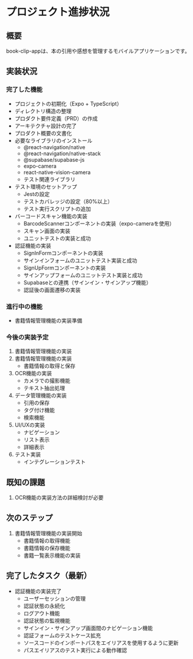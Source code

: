 # プロジェクト進捗状況

## 概要
book-clip-appは、本の引用や感想を管理するモバイルアプリケーションです。

## 実装状況

### 完了した機能
- プロジェクトの初期化（Expo + TypeScript）
- ディレクトリ構造の整理
- プロダクト要件定義（PRD）の作成
- アーキテクチャ設計の完了
- プロダクト概要の文書化
- 必要なライブラリのインストール
  - @react-navigation/native
  - @react-navigation/native-stack
  - @supabase/supabase-js
  - expo-camera
  - react-native-vision-camera
  - テスト関連ライブラリ
- テスト環境のセットアップ
  - Jestの設定
  - テストカバレッジの設定（80%以上）
  - テスト実行スクリプトの追加
- バーコードスキャン機能の実装
  - BarcodeScannerコンポーネントの実装（expo-cameraを使用）
  - スキャン画面の実装
  - ユニットテストの実装と成功
- 認証機能の実装
  - SignInFormコンポーネントの実装
  - サインインフォームのユニットテスト実装と成功
  - SignUpFormコンポーネントの実装
  - サインアップフォームのユニットテスト実装と成功
  - Supabaseとの連携（サインイン・サインアップ機能）
  - 認証後の画面遷移の実装

### 進行中の機能
- 書籍情報管理機能の実装準備

### 今後の実装予定
1. 書籍情報管理機能の実装
2. 書籍情報管理機能の実装
   - 書籍情報の取得と保存
3. OCR機能の実装
   - カメラでの撮影機能
   - テキスト抽出処理
4. データ管理機能の実装
   - 引用の保存
   - タグ付け機能
   - 検索機能
5. UI/UXの実装
   - ナビゲーション
   - リスト表示
   - 詳細表示
6. テスト実装
   - インテグレーションテスト

## 既知の課題
1. OCR機能の実装方法の詳細検討が必要

## 次のステップ
1. 書籍情報管理機能の実装開始
   - 書籍情報の取得機能
   - 書籍情報の保存機能
   - 書籍一覧表示機能の実装

## 完了したタスク（最新）
- 認証機能の実装完了
  - ユーザーセッションの管理
  - 認証状態の永続化
  - ログアウト機能
  - 認証状態の監視機能
  - サインイン・サインアップ画面間のナビゲーション機能
  - 認証フォームのテストケース拡充
  - ソースコードのインポートパスをエイリアスを使用するように更新
  - パスエイリアスのテスト実行による動作確認
